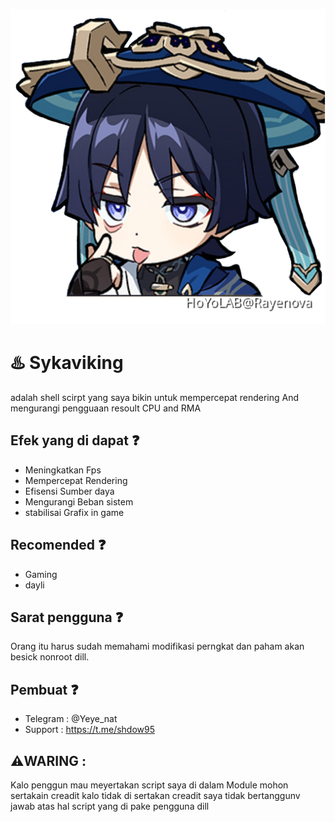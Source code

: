 ![coc 1](img/big.jpg)

# ♨️ Sykaviking
adalah shell scirpt yang saya bikin
untuk mempercepat rendering And mengurangi
pengguaan resoult CPU and RMA

## Efek yang di dapat ❓️
- Meningkatkan Fps 
- Mempercepat Rendering
- Efisensi Sumber daya
- Mengurangi Beban sistem
- stabilisai Grafix in game

## Recomended ❓️
- Gaming
- dayli

## Sarat pengguna ❓️
Orang itu harus sudah memahami modifikasi 
perngkat dan paham akan besick nonroot dill.

## Pembuat ❓️
- Telegram : @Yeye_nat
- Support  : https://t.me/shdow95

 ## ⚠️WARING :
 Kalo penggun mau meyertakan script saya di dalam
 Module mohon sertakain creadit kalo tidak di sertakan
 creadit saya tidak bertanggunv jawab atas hal 
 script yang di pake pengguna dill

